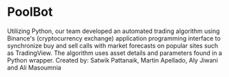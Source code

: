# PoolBot
Utilizing Python, our team developed an automated trading algorithm using Binance's (cryptocurrency exchange) application programming interface to synchronize buy and sell calls with market forecasts on popular sites such as TradingView. The algorithm uses asset details and parameters found in a Python wrapper.
Created by: Satwik Pattanaik, Martin Apellado, Aly Jiwani and Ali Masoumnia
